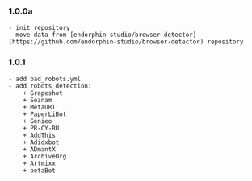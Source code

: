 ### 1.0.0a
    - init repository
    - move data from [endorphin-studio/browser-detector](https://github.com/endorphin-studio/browser-detector) repository
    
### 1.0.1
    - add bad_robots.yml
    - add robots detection:
        + Grapeshot
        + Seznam
        + MetaURI
        + PaperLiBot
        + Genieo
        + PR-CY-RU
        + AddThis
        + Adidxbot
        + ADmantX 
        + ArchiveOrg
        + Artmixx
        + betaBot
